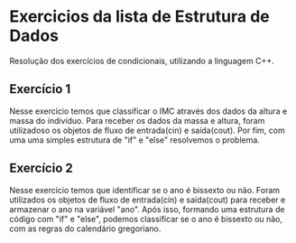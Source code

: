 # Exercicios da lista de Estrutura de Dados
Resolução dos exercícios de condicionais, utilizando a linguagem C++.

## Exercício 1
Nesse exercício temos que classificar o IMC através dos dados da altura e massa do indivíduo.
Para receber os dados da massa e altura, foram utilizadoso os objetos de fluxo de entrada(cin) e saída(cout).
Por fim, com uma uma simples estrutura de "if" e "else" resolvemos o problema.

## Exercício 2
Nesse exercício temos que identificar se o ano é bissexto ou não.
Foram utilizados os objetos de fluxo de entrada(cin) e saída(cout) para receber e armazenar o ano na variável "ano".
Após isso, formando uma estrutura de código com "if" e "else", podemos classificar se o ano é bissexto ou não, com as regras do calendário gregoriano.

